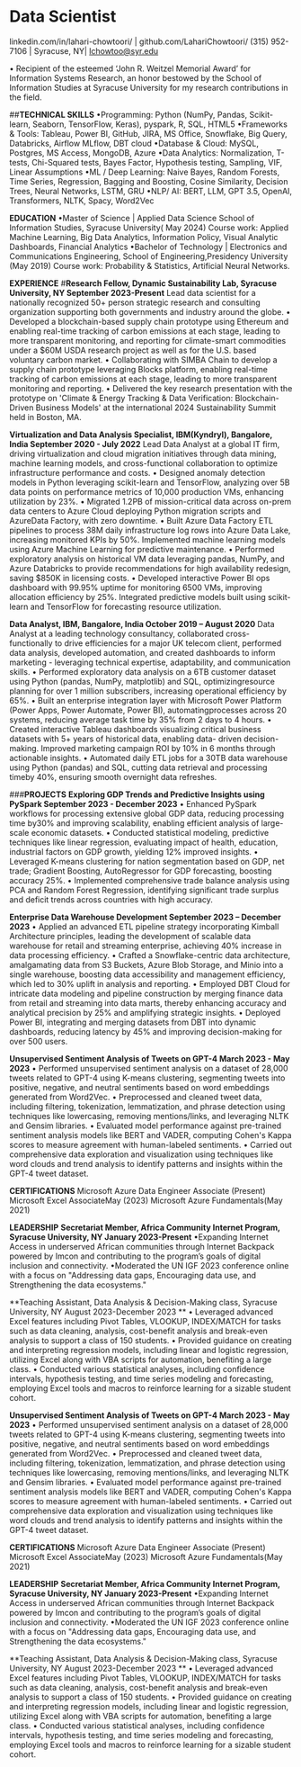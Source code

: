 # Data Scientist

linkedin.com/in/lahari-chowtoori/ | github.com/LahariChowtoori/ (315) 952-7106 | Syracuse, NY| lchowtoo@syr.edu

• Recipient of the esteemed ‘John R. Weitzel Memorial Award’ for Information Systems Research, an honor bestowed by the School of Information Studies at Syracuse University for my research contributions in the field.

##**TECHNICAL SKILLS**
•Programming: Python (NumPy, Pandas, Scikit-learn, Seaborn, TensorFlow, Keras), pyspark, R, SQL, HTML5
•Frameworks & Tools: Tableau, Power BI, GitHub, JIRA, MS Office, Snowflake, Big Query, Databricks, Airflow MLflow, DBT cloud 
•Database & Cloud: MySQL, Postgres, MS Access, MongoDB, Azure
•Data Analytics: Normalization, T-tests, Chi-Squared tests, Bayes Factor, Hypothesis testing, Sampling, VIF, Linear Assumptions
•ML / Deep Learning: Naive Bayes, Random Forests, Time Series, Regression, Bagging and Boosting, Cosine Similarity, Decision
 Trees, Neural Networks, LSTM, GRU
•NLP/ AI: BERT, LLM, GPT 3.5, OpenAI, Transformers, NLTK, Spacy, Word2Vec



**EDUCATION**
•Master of Science | Applied Data Science School of Information Studies, Syracuse University( May 2024)
Course work: Applied Machine Learning, Big Data Analytics, Information Policy, Visual Analytic Dashboards, Financial Analytics
•Bachelor of Technology | Electronics and Communications Engineering, School of Engineering,Presidency University (May 2019)
Course work: Probability & Statistics, Artificial Neural Networks.

**EXPERIENCE**
#**Research Fellow, Dynamic Sustainability Lab, Syracuse University, NY September 2023-Present**
Lead data scientist for a nationally recognized 50+ person strategic research and consulting organization supporting both governments and industry around the globe.
• Developed a blockchain-based supply chain prototype using Ethereum and enabling real-time tracking of carbon emissions at each stage, leading to more transparent monitoring, and reporting for climate-smart commodities under a $60M USDA research project as well as for the U.S. based voluntary carbon market.
• Collaborating with SIMBA Chain to develop a supply chain prototype leveraging Blocks platform, enabling real-time tracking of carbon emissions at each stage, leading to more transparent monitoring and reporting.
• Delivered the key research presentation with the prototype on 'Climate & Energy Tracking & Data Verification: Blockchain- Driven Business Models' at the international 2024 Sustainability Summit held in Boston, MA.

**Virtualization and Data Analysis Specialist, IBM(Kyndryl), Bangalore, India September 2020 - July 2022**
Lead Data Analyst at a global IT firm, driving virtualization and cloud migration initiatives through data mining, machine learning models, and cross-functional collaboration to optimize infrastructure performance and costs.
• Designed anomaly detection models in Python leveraging scikit-learn and TensorFlow, analyzing over 5B data points on performance metrics of 10,000 production VMs, enhancing utilization by 23%.
• Migrated 1.2PB of mission-critical data across on-prem data centers to Azure Cloud deploying Python migration scripts and AzureData Factory, with zero downtime.
• Built Azure Data Factory ETL pipelines to process 38M daily infrastructure log rows into Azure Data Lake, increasing monitored KPIs by 50%. Implemented machine learning models using Azure Machine Learning for predictive maintenance.
• Performed exploratory analysis on historical VM data leveraging pandas, NumPy, and Azure Databricks to provide
recommendations for high availability redesign, saving $850K in licensing costs.
• Developed interactive Power BI ops dashboard with 99.95% uptime for monitoring 6500 VMs, improving allocation
efficiency by 25%. Integrated predictive models built using scikit-learn and TensorFlow for forecasting resource utilization. 

**Data Analyst, IBM, Bangalore, India October 2019 – August 2020**
Data Analyst at a leading technology consultancy, collaborated cross-functionally to drive efficiencies for a major UK telecom client, performed data analysis, developed automation, and created dashboards to inform marketing - leveraging technical expertise, adaptability, and communication skills.
• Performed exploratory data analysis on a 6TB customer dataset using Python (pandas, NumPy, matplotlib) and SQL, optimizingresource planning for over 1 million subscribers, increasing operational efficiency by 65%.
• Built an enterprise integration layer with Microsoft Power Platform (Power Apps, Power Automate, Power BI), automatingprocesses across 20 systems, reducing average task time by 35% from 2 days to 4 hours.
• Created interactive Tableau dashboards visualizing critical business datasets with 5+ years of historical data, enabling data- driven decision-making. Improved marketing campaign ROI by 10% in 6 months through actionable insights.
• Automated daily ETL jobs for a 30TB data warehouse using Python (pandas) and SQL, cutting data retrieval and processing timeby 40%, ensuring smooth overnight data refreshes.

###**PROJECTS**
 **Exploring GDP Trends and Predictive Insights using PySpark September 2023 - December 2023**
• Enhanced PySpark workflows for processing extensive global GDP data, reducing processing time by30% and improving scalability, enabling efficient analysis of large-scale economic datasets.
• Conducted statistical modeling, predictive techniques like linear regression, evaluating impact of health, education, industrial factors on GDP growth, yielding 12% improved insights.
• Leveraged K-means clustering for nation segmentation based on GDP, net trade; Gradient Boosting, AutoRegressor for GDP forecasting, boosting accuracy 25%.
• Implemented comprehensive trade balance analysis using PCA and Random Forest Regression, identifying significant trade surplus and deficit trends across countries with high accuracy.

**Enterprise Data Warehouse Development September 2023 – December 2023**
• Applied an advanced ETL pipeline strategy incorporating Kimball Architecture principles, leading the development of scalable data warehouse for retail and streaming enterprise, achieving 40% increase in data processing efficiency.
• Crafted a Snowflake-centric data architecture, amalgamating data from S3 Buckets, Azure Blob Storage, and Minio into a single warehouse, boosting data accessibility and management efficiency, which led to 30% uplift in analysis and reporting.
• Employed DBT Cloud for intricate data modeling and pipeline construction by merging finance data from retail and streaming into data marts, thereby enhancing accuracy and analytical precision by 25% and amplifying strategic insights.
• Deployed Power BI, integrating and merging datasets from DBT into dynamic dashboards, reducing latency by 45% and improving decision-making for over 500 users.

**Unsupervised Sentiment Analysis of Tweets on GPT-4 March 2023 - May 2023**
• Performed unsupervised sentiment analysis on a dataset of 28,000 tweets related to GPT-4 using K-means clustering, segmenting tweets into positive, negative, and neutral sentiments based on word embeddings generated from Word2Vec.
• Preprocessed and cleaned tweet data, including filtering, tokenization, lemmatization, and phrase detection using techniques like lowercasing, removing mentions/links, and leveraging NLTK and Gensim libraries.
• Evaluated model performance against pre-trained sentiment analysis models like BERT and VADER, computing Cohen's Kappa scores to measure agreement with human-labeled sentiments.
• Carried out comprehensive data exploration and visualization using techniques like word clouds and trend analysis to identify patterns and insights within the GPT-4 tweet dataset.


**CERTIFICATIONS**
Microsoft Azure Data Engineer Associate (Present) 
Microsoft Excel AssociateMay (2023)
Microsoft Azure Fundamentals(May 2021)

**LEADERSHIP**
**Secretariat Member, Africa Community Internet Program, Syracuse University, NY January 2023-Present**
•Expanding Internet Access in underserved African communities through Internet Backpack powered by Imcon and contributing to the program’s goals of digital inclusion and connectivity.
•Moderated the UN IGF 2023 conference online with a focus on "Addressing data gaps, Encouraging data use, and Strengthening the data ecosystems."

**Teaching Assistant, Data Analysis & Decision-Making class, Syracuse University, NY August 2023-December 2023 **
• Leveraged advanced Excel features including Pivot Tables, VLOOKUP, INDEX/MATCH for tasks such as data cleaning, analysis, cost-benefit analysis and break-even analysis to support a class of 150 students.
• Provided guidance on creating and interpreting regression models, including linear and logistic regression, utilizing Excel along with VBA scripts for automation, benefiting a large class.
• Conducted various statistical analyses, including confidence intervals, hypothesis testing, and time series modeling and forecasting, employing Excel tools and macros to reinforce learning for a sizable student cohort.

**Unsupervised Sentiment Analysis of Tweets on GPT-4 March 2023 - May 2023**
• Performed unsupervised sentiment analysis on a dataset of 28,000 tweets related to GPT-4 using K-means clustering, segmenting tweets into positive, negative, and neutral sentiments based on word embeddings generated from Word2Vec.
• Preprocessed and cleaned tweet data, including filtering, tokenization, lemmatization, and phrase detection using techniques like lowercasing, removing mentions/links, and leveraging NLTK and Gensim libraries.
• Evaluated model performance against pre-trained sentiment analysis models like BERT and VADER, computing Cohen's Kappa scores to measure agreement with human-labeled sentiments.
• Carried out comprehensive data exploration and visualization using techniques like word clouds and trend analysis to identify patterns and insights within the GPT-4 tweet dataset.


**CERTIFICATIONS**
Microsoft Azure Data Engineer Associate (Present) 
Microsoft Excel AssociateMay (2023)
Microsoft Azure Fundamentals(May 2021)

**LEADERSHIP**
**Secretariat Member, Africa Community Internet Program, Syracuse University, NY January 2023-Present**
•Expanding Internet Access in underserved African communities through Internet Backpack powered by Imcon and contributing to the program’s goals of digital inclusion and connectivity.
•Moderated the UN IGF 2023 conference online with a focus on "Addressing data gaps, Encouraging data use, and Strengthening the data ecosystems."

**Teaching Assistant, Data Analysis & Decision-Making class, Syracuse University, NY August 2023-December 2023 **
• Leveraged advanced Excel features including Pivot Tables, VLOOKUP, INDEX/MATCH for tasks such as data cleaning, analysis, cost-benefit analysis and break-even analysis to support a class of 150 students.
• Provided guidance on creating and interpreting regression models, including linear and logistic regression, utilizing Excel along with VBA scripts for automation, benefiting a large class.
• Conducted various statistical analyses, including confidence intervals, hypothesis testing, and time series modeling and forecasting, employing Excel tools and macros to reinforce learning for a sizable student cohort.
